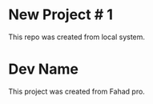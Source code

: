 # New Project # 1

This repo was created from local system.

# Dev Name

This project was created from Fahad pro.